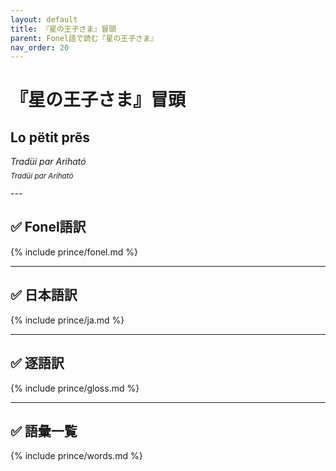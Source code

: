 ```yaml
---
layout: default
title: 『星の王子さま』冒頭
parent: Fonel語で読む『星の王子さま』
nav_order: 20
---
```


# 『星の王子さま』冒頭

## Lo pëtit prẽs

_Tradüi par Ariható_

<p style="font-style: italic; font-size: smaller; margin-top: -0.5em;">
Tradüi par Ariható
</p>
---

## ✅ Fonel語訳
{% include prince/fonel.md %}

<!--
*************************
---

## ✅ フランス語(原文)
{% include prince/fr.md %} 
*************************
-->

<!--
*************************
---

## ✅ 英語訳
{% include prince/en.md %}

*************************
-->

---

## ✅ 日本語訳
{% include prince/ja.md %}

---

## ✅ 逐語訳
{% include prince/gloss.md %}

---

## ✅ 語彙一覧
{% include prince/words.md %}


